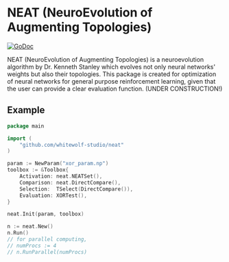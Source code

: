 # NEAT (NeuroEvolution of Augmenting Topologies)

[![GoDoc](https://godoc.org/github.com/whitewolf-studio/neat?status.svg)](https://godoc.org/github.com/whitewolf-studio/neat)

NEAT (NeuroEvolution of Augmenting Topologies) is a neuroevolution algorithm by 
Dr. Kenneth Stanley which evolves not only neural networks' weights but also their 
topologies. This package is created for optimization of neural networks for general 
purpose reinforcement learning, given that the user can provide a clear evaluation 
function. (UNDER CONSTRUCTION!)

## Example

```go
package main

import (
    "github.com/whitewolf-studio/neat"
)

param := NewParam("xor_param.np")
toolbox := &Toolbox{
    Activation: neat.NEATSet(),
    Comparison: neat.DirectCompare(),
    Selection:  TSelect(DirectCompare()),
    Evaluation: XORTest(),
}

neat.Init(param, toolbox)

n := neat.New()
n.Run()
// for parallel computing,
// numProcs := 4
// n.RunParallel(numProcs)


